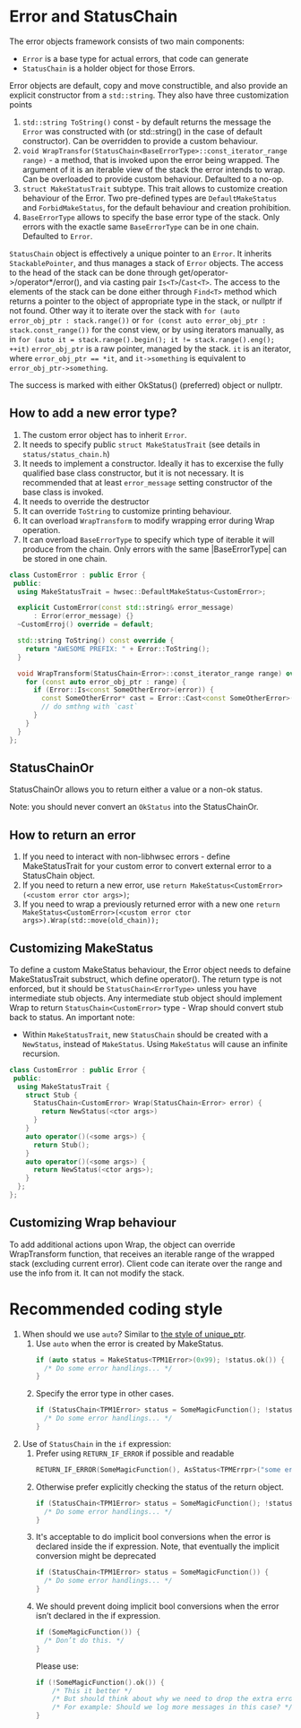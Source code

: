 # Error and StatusChain

The error objects framework consists of two main components:

* `Error` is a base type for actual errors, that code can generate
* `StatusChain` is a holder object for those Errors.

Error objects are default, copy and move constructible, and also provide an
explicit constructor from a `std::string`. They also have three customization
points

1. `std::string ToString()` const - by default returns the message the `Error`
   was constructed with (or std::string() in the case of default constructor).
   Can be overridden to provide a custom behaviour.
2. `void WrapTransfor(StatusChain<BaseErrorType>::const_iterator_range range)` -
   a method, that is invoked upon the error being wrapped. The argument of it is
   an iterable view of the stack the error intends to wrap. Can be overloaded to
   provide custom behaviour. Defaulted to a no-op.
3. `struct MakeStatusTrait` subtype. This trait allows to customize creation
   behaviour of the Error. Two pre-defined types are `DefaultMakeStatus` and
   `ForbidMakeStatus`, for the default behaviour and creation prohibition.
4. `BaseErrorType` allows to specify the base error type of the stack. Only
   errors with the exactle same `BaseErrorType` can be in one chain. Defaulted
   to `Error`.

`StatusChain` object is effectively a unique pointer to an `Error`. It inherits
`StackablePointer`, and thus manages a stack of `Error` objects. The access to
the head of the stack can be done through get/operator-\>/operator\*/error(),
and via casting pair `Is<T>`/`Cast<T>`. The access to the elements of the stack
can be done either through `Find<T>` method which returns a pointer to the
object of appropriate type in the stack, or nullptr if not found. Other way it
to iterate over the stack with `for (auto error_obj_ptr : stack.range())` or
`for (const auto error_obj_ptr : stack.const_range())` for the const view, or
by using iterators manually, as in
`for (auto it = stack.range().begin(); it != stack.range().eng(); ++it)`
`error_obj_ptr` is a raw pointer, managed by the stack. `it` is an iterator,
where `error_obj_ptr == *it`, and `it->something` is equivalent to
`error_obj_ptr->something`.

The success is marked with either OkStatus<T>() (preferred) object or nullptr.

## How to add a new error type?

1. The custom error object has to inherit `Error`.
2. It needs to specify public `struct MakeStatusTrait` (see details in
   `status/status_chain.h`)
3. It needs to implement a constructor. Ideally it has to excerxise the fully
   qualified base class constructor, but it is not necessary. It is recommended
   that at least `error_message` setting constructor of the base class is
   invoked.
4. It needs to override the destructor
5. It can override `ToString` to customize printing behaviour.
6. It can overload `WrapTransform` to modify wrapping error during Wrap
   operation.
7. It can overload `BaseErrorType` to specify which type of iterable it will
   produce from the chain. Only errors with the same |BaseErrorType| can be
   stored in one chain.

```C++
class CustomError : public Error {
 public:
  using MakeStatusTrait = hwsec::DefaultMakeStatus<CustomError>;

  explicit CustomError(const std::string& error_message)
      : Error(error_message) {}
  ~CustomErroj() override = default;

  std::string ToString() const override {
    return "AWESOME PREFIX: " + Error::ToString();
  }

  void WrapTransform(StatusChain<Error>::const_iterator_range range) override {
    for (const auto error_obj_ptr : range) {
      if (Error::Is<const SomeOtherError>(error)) {
        const SomeOtherError* cast = Error::Cast<const SomeOtherError>(error);
        // do smthng with `cast`
      }
    }
  }
};
```

## StatusChainOr

StatusChainOr allows you to return either a value or a non-ok status.

Note: you should never convert an `OkStatus` into the StatusChainOr.

## How to return an error

1. If you need to interact with non-libhwsec errors - define MakeStatusTrait
   for your custom error to convert external error to a StatusChain object.
2. If you need to return a new error, use
   `return MakeStatus<CustomError>(<custom error ctor args>)`;
3. If you need to wrap a previously returned error with a new one
   `return MakeStatus<CustomError>(<custom error ctor args>).Wrap(std::move(old_chain));`

## Customizing MakeStatus

To define a custom MakeStatus behaviour, the Error object needs to defaine
MakeStatusTrait substruct, which define operator(). The return type is not
enforced, but it should be `StatusChain<ErrorType>` unless you have intermediate
stub objects. Any intermediate stub object should implement Wrap to return
`StatusChain<CustomError>` type - Wrap should convert stub back to status.
An important note:

* Within `MakeStatusTrait`, new `StatusChain` should be created with a
  `NewStatus`, instead of `MakeStatus`. Using `MakeStatus` will cause an
  infinite recursion.

```C++
class CustomError : public Error {
 public:
  using MakeStatusTrait {
    struct Stub {
      StatusChain<CustomError> Wrap(StatusChain<Error> error) {
        return NewStatus(<ctor args>)
      }
    }
    auto operator()(<some args>) {
      return Stub();
    }
    auto operator()(<some args>) {
      return NewStatus(<ctor args>);
    }
  };
};
```

## Customizing Wrap behaviour

To add additional actions upon Wrap, the object can override WrapTransform function,
that receives an iterable range of the wrapped stack (excluding current error).
Client code can iterate over the range and use the info from it. It can not
modify the stack.

# Recommended coding style

1. When should we use `auto`? Similar to [the style of unique_ptr](https://google.github.io/styleguide/cppguide.html#Type_deduction).
    1. Use `auto` when the error is created by MakeStatus.
        ```C++
        if (auto status = MakeStatus<TPM1Error>(0x99); !status.ok()) {
          /* Do some error handlings... */
        }
        ```
    2. Specify the error type in other cases.
        ```C++
        if (StatusChain<TPM1Error> status = SomeMagicFunction(); !status.ok()) {
          /* Do some error handlings... */
        }
        ```
2. Use of `StatusChain` in the `if` expression:
    1. Prefer using `RETURN_IF_ERROR` if possible and readable
       ```C++
       RETURN_IF_ERROR(SomeMagicFunction(), AsStatus<TPMErrpr>("some error"));
       ```
    2. Otherwise prefer explicitly checking the status of the return object.
        ```C++
        if (StatusChain<TPM1Error> status = SomeMagicFunction(); !status.ok()) {
          /* Do some error handlings... */
        }
        ```
    3. It's acceptable to do implicit bool conversions when the error is declared inside the if expression.
       Note, that eventually the implicit conversion might be deprecated
        ```C++
        if (StatusChain<TPM1Error> status = SomeMagicFunction()) {
          /* Do some error handlings... */
        }
        ```
    4. We should prevent doing implicit bool conversions when the error isn’t declared in the if expression.
        ```C++
        if (SomeMagicFunction()) {
          /* Don’t do this. */
        }
        ```
        Please use:
        ```C++
        if (!SomeMagicFunction().ok()) {
            /* This it better */
            /* But should think about why we need to drop the extra error information in this case. */
            /* For example: Should we log more messages in this case? */
        }
        ```
